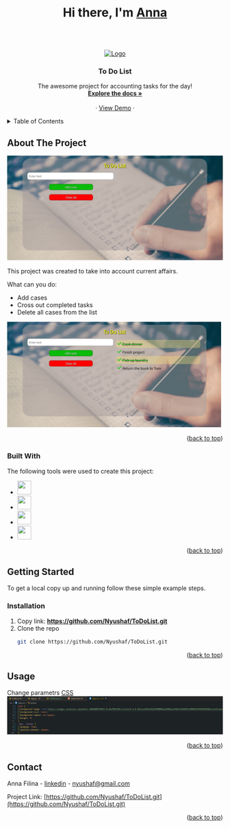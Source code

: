 <a name="readme-top"></a>
<div>
  <h1 align="center">Hi there, I'm <a href="https://www.instagram.com/prostofil_ka/" target="_blank">Anna</a></h1>
    <br />
</div>
<br />
<!-- PROJECT LOGO -->
<br />
<div align="center">
  <a href="https://github.com/Nyushaf/ToDoList.git">
    <img src="https://em-content.zobj.net/thumbs/240/microsoft/319/memo_1f4dd.png" alt="Logo" width="80" height="80">
  </a>

  <h3 align="center">To Do List</h3>

  <p align="center">
    The awesome project for accounting tasks for the day!
    <br />
    <a href="https://github.com/Nyushaf/ToDoList/tree/main/src"><strong>Explore the docs »</strong></a>
    <br />
    <br />
    ·
    <a href="https://nyushaf-to-do-list.netlify.app/">View Demo</a>
    ·
  </p>
  <a name="readme-top"></a>
</div>



<!-- TABLE OF CONTENTS -->
<details>
  <summary>Table of Contents</summary>
  <ol>
    <li>
      <a href="#about-the-project">About The Project</a>
      <ul>
        <li><a href="#built-with">Built With</a></li>
      </ul>
    </li>
    <li>
      <a href="#getting-started">Getting Started</a>
      <ul>
        <li><a href="#installation">Installation</a></li>
      </ul>
    </li>
    <li><a href="#usage">Usage</a></li>
    <li><a href="#contact">Contact</a></li>
  </ol>
</details>

<!-- ABOUT THE PROJECT -->
## About The Project

<img src="image/TodoList.jpg" alt="screen">

This project was created to take into account current affairs.

What can you do:
* Add cases
* Cross out completed tasks
* Delete all cases from the list

<img width="500px" src="image/ToDoListExample.jpg" alt="screen">

<p align="right">(<a href="#readme-top">back to top</a>)</p>

### Built With

The following tools were used to create this project:

* <img height="32" width="32" src="https://cdn.simpleicons.org/react" />
* <img height="32" width="32" src="https://cdn.simpleicons.org/javascript" />
* <img height="32" width="32" src="https://cdn.simpleicons.org/html5" />
* <img height="32" width="32" src="https://cdn.simpleicons.org/css3" />

<p align="right">(<a href="#readme-top">back to top</a>)</p>

<!-- GETTING STARTED -->
## Getting Started

To get a local copy up and running follow these simple example steps.

### Installation

1. Copy link: <strong>https://github.com/Nyushaf/ToDoList.git</strong>
2. Clone the repo 
   ```sh
   git clone https://github.com/Nyushaf/ToDoList.git
   ```

<p align="right">(<a href="#readme-top">back to top</a>)</p>



<!-- USAGE EXAMPLES -->
## Usage

Change parametrs [CSS](https://github.com/Nyushaf/ToDoList/blob/d95d86720687e54a7dab4ce2f40f13d1455a1037/src/App.css#L1-L77)
   <img src="image/ToDoListCode.jpg" alt="screen">
   
<p align="right">(<a href="#readme-top">back to top</a>)</p>

<!-- CONTACT -->
## Contact

Anna Filina - [linkedin](https://www.linkedin.com/in/anyuta-filina-40a131265/) - nyushaf@gmail.com

Project Link: [https://github.com/Nyushaf/ToDoList.git](https://github.com/Nyushaf/ToDoList.git)

<p align="right">(<a href="#readme-top">back to top</a>)</p
